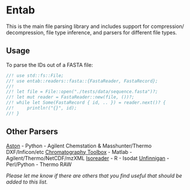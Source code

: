 # Entab
This is the main file parsing library and includes support for compression/
decompression, file type inference, and parsers for different file types.

## Usage

To parse the IDs out of a FASTA file:
```rust
//! use std::fs::File;
//! use entab::readers::fasta::{FastaReader, FastaRecord};
//!
//! let file = File::open("./tests/data/sequence.fasta")?;
//! let mut reader = FastaReader::new(file, ())?;
//! while let Some(FastaRecord { id, .. }) = reader.next()? {
//!     println!("{}", id);
//! }
```

## Other Parsers
[Aston](https://github.com/bovee/aston) - Python - Agilent Chemstation & Masshunter/Thermo DXF/Inficon/etc
[Chromatography Toolbox](https://github.com/chemplexity/chromatography) - Matlab - Agilent/Thermo/NetCDF/mzXML
[Isoreader](https://github.com/isoverse/isoreader) - R - Isodat
[Unfinnigan](https://github.com/prvst/unfinnigan) - Perl/Python - Thermo RAW

_Please let me know if there are others that you find useful that should be added to this list._
